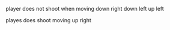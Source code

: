 player does not shoot when moving 
  down right
  down left
  up left

playes does shoot moving
  up right